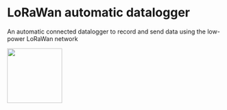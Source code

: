 # LoRaWan automatic datalogger 

An automatic connected datalogger to record and send data using the low-power LoRaWan network

<img src="relative/path/in/images/loraWan.jpg" width="128"/>

